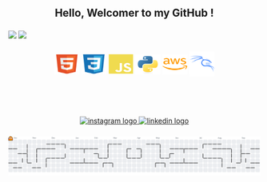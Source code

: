 <h2 align="center">  Hello, Welcomer to my GitHub ! </h2>

###

<div>
<img width="48%" src="https://github-readme-stats.vercel.app/api?username=cloudporto&show_icons=true&theme=dark&include_all_commits=true&count_private=true"/>
<img width="48%" src="https://github-readme-stats.vercel.app/api/top-langs/?username=cloudporto&layout=compact&langs_count=16&theme=dark" />
  
</div>

###

<div align="center">
<img align="center" alt="Porto-HTML" height="40" width="50" src="https://raw.githubusercontent.com/devicons/devicon/master/icons/html5/html5-original.svg">
<img align="center" alt="Porto-CSS" height="40" width="50" src="https://raw.githubusercontent.com/devicons/devicon/master/icons/css3/css3-original.svg">         
<img align="center" alt="Porto-Javascript" height="40" width="50" src="https://raw.githubusercontent.com/devicons/devicon/master/icons/javascript/javascript-plain.svg">         
<img align="center" alt="Porto-Python" height="40" width="50" src="https://raw.githubusercontent.com/devicons/devicon/master/icons/python/python-original.svg">                 
<img align="center" alt="Porto-aws" height="40" width="50" src="https://raw.githubusercontent.com/devicons/devicon/54cfe13ac10eaa1ef817a343ab0a9437eb3c2e08/icons/amazonwebservices/amazonwebservices-plain-wordmark.svg">   
<img align="center" alt="Porto-Kalilinux" height="50" width="50" src="https://raw.githubusercontent.com/devicons/devicon/54cfe13ac10eaa1ef817a343ab0a9437eb3c2e08/icons/kalilinux/kalilinux-plain-wordmark.svg">  
</div>

###


<br clear="both">


###

<br clear="both">

<div align="center">
  <a href="https://instagram.com/php_np" target="_blank">
    <img src="https://img.shields.io/static/v1?message=Instagram&logo=instagram&label=&color=E4405F&logoColor=white&labelColor=&style=for-the-badge" height="30" alt="instagram logo"  />
  </a>
  <a href="https://www.linkedin.com/in/henrique-porto-7b0a6a204/" target="_blank">
    <img src="https://img.shields.io/static/v1?message=LinkedIn&logo=linkedin&label=&color=0077B5&logoColor=white&labelColor=&style=for-the-badge" height="30" alt="linkedin logo"  />
  </a>
</div>

###

<picture>
  <source media="(prefers-color-scheme: dark)" srcset="https://raw.githubusercontent.com/cloudporto/cloudporto/output/pacman-contribution-graph-dark.svg">
  <source media="(prefers-color-scheme: light)" srcset="https://raw.githubusercontent.com/cloudporto/cloudporto/output/pacman-contribution-graph.svg">
  <img alt="pacman contribution graph" src="https://raw.githubusercontent.com/cloudporto/cloudporto/output/pacman-contribution-graph.svg">
</picture>


